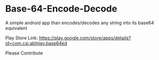 # Base-64-Encode-Decode
A simple android app than encodes/decodes any string into its base64 equivalent

Play Store Link: https://play.google.com/store/apps/details?id=com.csi.abhijay.base64ed

Please Contribute 
